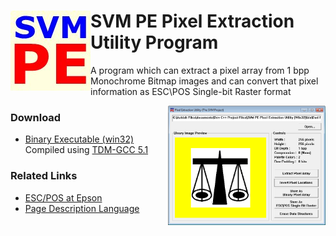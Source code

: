 
<h1>
<img src="SVM_PE_WALL.jpg" alt="SVM PE" align="left">
SVM PE Pixel Extraction Utility Program
</h1>
<p>
A program which can extract a pixel array from 1 bpp Monochrome Bitmap images and can convert that pixel information as ESC\POS Single-bit Raster format
</p>

<img src="SVM_PE_SCRN1.jpg" alt="Main Window" align="right" width="50%" height="50%">

<h3>Download</h3>
<ul>
<li>
<a href="https://github.com/AKD92/SVM-PE-Pixel-Extraction-Utility-Program/raw/master/bin/SVM_PE_UTIL.EXE">Binary Executable (win32)
<br></a> Compiled using <a href="http://tdm-gcc.tdragon.net/about">TDM-GCC 5.1</a>
</li>
</ul>

<h3>Related Links</h3>
<ul>
<li>
<a href="http://content.epson.de/fileadmin/content/files/RSD/downloads/escpos.pdf">ESC/POS at Epson</a>
</li>
<li>
<a href="https://en.wikipedia.org/wiki/Page_description_language">Page Description Language</a>
</li>
</ul>
